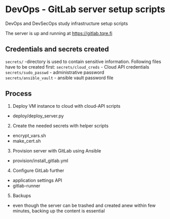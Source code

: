 # DevOps - GitLab server setup scripts
DevOps and DevSecOps study infrastructure setup scripts  

The server is up and running at https://gitlab.tqre.fi

## Credentials and secrets created
`secrets/` -directory is used to contain sensitive information. Following files have to be created first:
`secrets/cloud_creds` - Cloud API credentials  
`secrets/sudo_passwd` - administrative password  
`secrets/ansible_vault` - ansible vault password file  

## Process

1. Deploy VM instance to cloud with cloud-API scripts
- deploy/deploy_server.py

2. Create the needed secrets with helper scripts
- encrypt_vars.sh
- make_cert.sh

3. Provision server with GitLab using Ansible
- provision/install_gitlab.yml

4. Configure GitLab further 
- application settings API
- gitlab-runner

5. Backups
- even though the server can be trashed and created anew within few minutes, backing up the content is essential

